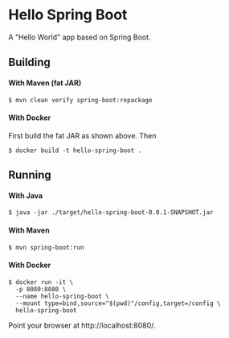 # Hello Spring Boot

A "Hello World" app based on Spring Boot.

## Building

#### With Maven (fat JAR)

```
$ mvn clean verify spring-boot:repackage
```

#### With Docker

First build the fat JAR as shown above. Then

```
$ docker build -t hello-spring-boot .
```

## Running

#### With Java

```
$ java -jar ./target/hello-spring-boot-0.0.1-SNAPSHOT.jar
```

#### With Maven

```
$ mvn spring-boot:run
```

#### With Docker

```
$ docker run -it \
  -p 8080:8080 \
  --name hello-spring-boot \
  --mount type=bind,source="$(pwd)"/config,target=/config \
  hello-spring-boot
```

Point your browser at http://localhost:8080/.
